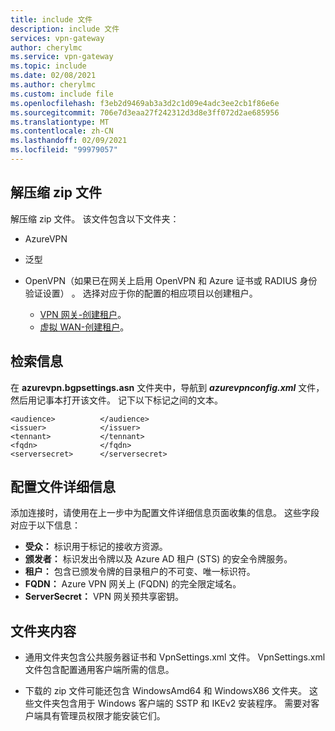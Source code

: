 ```yaml
---
title: include 文件
description: include 文件
services: vpn-gateway
author: cherylmc
ms.service: vpn-gateway
ms.topic: include
ms.date: 02/08/2021
ms.author: cherylmc
ms.custom: include file
ms.openlocfilehash: f3eb2d9469ab3a3d2c1d09e4adc3ee2cb1f86e6e
ms.sourcegitcommit: 706e7d3eaa27f242312d3d8e3ff072d2ae685956
ms.translationtype: MT
ms.contentlocale: zh-CN
ms.lasthandoff: 02/09/2021
ms.locfileid: "99979057"
---
```

## <a name="extract-the-zip-file"></a>解压缩 zip 文件

解压缩 zip 文件。 该文件包含以下文件夹：

* AzureVPN
* 泛型
* OpenVPN（如果已在网关上启用 OpenVPN 和 Azure 证书或 RADIUS 身份验证设置） 。 选择对应于你的配置的相应项目以创建租户。

  * [VPN 网关-创建租户](../articles/vpn-gateway/openvpn-azure-ad-tenant.md)。
  * [虚拟 WAN-创建租户](../articles/virtual-wan/openvpn-azure-ad-tenant.md)。

## <a name="retrieve-information"></a>检索信息

在 **azurevpn.bgpsettings.asn** 文件夹中，导航到 **_azurevpnconfig.xml_** 文件，然后用记事本打开该文件。 记下以下标记之间的文本。

```
<audience>          </audience>
<issuer>            </issuer>
<tennant>           </tennant>
<fqdn>              </fqdn>
<serversecret>      </serversecret>
```

## <a name="profile-details"></a>配置文件详细信息

添加连接时，请使用在上一步中为配置文件详细信息页面收集的信息。 这些字段对应于以下信息：

* **受众：** 标识用于标记的接收方资源。
* **颁发者：** 标识发出令牌以及 Azure AD 租户 (STS) 的安全令牌服务。
* **租户：** 包含已颁发令牌的目录租户的不可变、唯一标识符。
* **FQDN：** Azure VPN 网关上 (FQDN) 的完全限定域名。
* **ServerSecret：** VPN 网关预共享密钥。

## <a name="folder-contents"></a>文件夹内容

* 通用文件夹包含公共服务器证书和 VpnSettings.xml 文件。 VpnSettings.xml 文件包含配置通用客户端所需的信息。

* 下载的 zip 文件可能还包含 WindowsAmd64 和 WindowsX86 文件夹。 这些文件夹包含用于 Windows 客户端的 SSTP 和 IKEv2 安装程序。 需要对客户端具有管理员权限才能安装它们。
